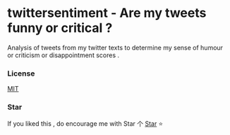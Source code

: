 # twittersentiment - Are my tweets funny or critical ?
Analysis of tweets from my twitter texts  to determine my sense of humour or criticism or disappointment scores .


### License

[MIT](http://opensource.org/licenses/MIT)

### Star

If you liked this , do encourage me with Star 个 [Star](https://github.com/deathstar1/chatbot) ⭐️ 

